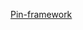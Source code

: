 [Pin-framework](https://software.intel.com/sites/landingpage/pintool/docs/98830/Pin/doc/html/index.html)
